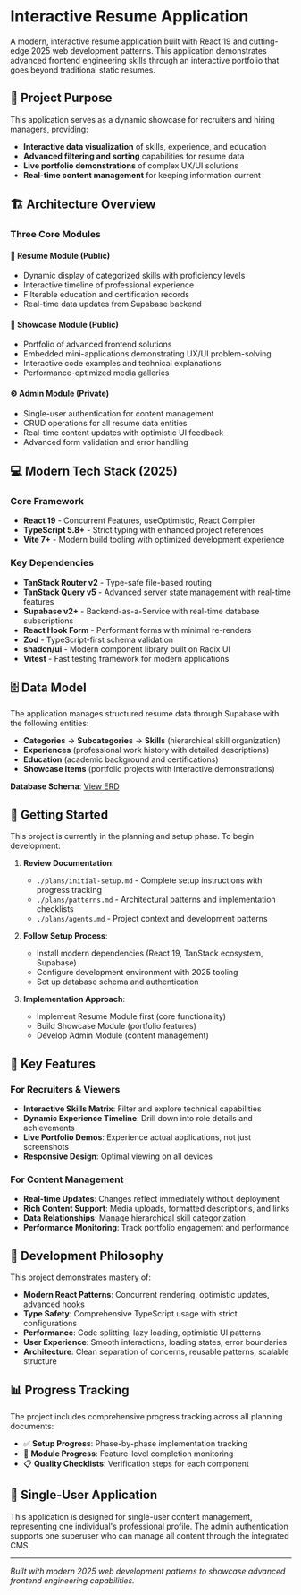 # Interactive Resume Application

A modern, interactive resume application built with React 19 and cutting-edge 2025 web development patterns. This application demonstrates advanced frontend engineering skills through an interactive portfolio that goes beyond traditional static resumes.

## 🎯 Project Purpose

This application serves as a dynamic showcase for recruiters and hiring managers, providing:
- **Interactive data visualization** of skills, experience, and education
- **Advanced filtering and sorting** capabilities for resume data
- **Live portfolio demonstrations** of complex UX/UI solutions
- **Real-time content management** for keeping information current

## 🏗️ Architecture Overview

### Three Core Modules

#### 📄 Resume Module (Public)
- Dynamic display of categorized skills with proficiency levels
- Interactive timeline of professional experience
- Filterable education and certification records
- Real-time data updates from Supabase backend

#### 🚀 Showcase Module (Public) 
- Portfolio of advanced frontend solutions
- Embedded mini-applications demonstrating UX/UI problem-solving
- Interactive code examples and technical explanations
- Performance-optimized media galleries

#### ⚙️ Admin Module (Private)
- Single-user authentication for content management
- CRUD operations for all resume data entities
- Real-time content updates with optimistic UI feedback
- Advanced form validation and error handling

## 💻 Modern Tech Stack (2025)

### Core Framework
- **React 19** - Concurrent Features, useOptimistic, React Compiler
- **TypeScript 5.8+** - Strict typing with enhanced project references
- **Vite 7+** - Modern build tooling with optimized development experience

### Key Dependencies
- **TanStack Router v2** - Type-safe file-based routing
- **TanStack Query v5** - Advanced server state management with real-time features
- **Supabase v2+** - Backend-as-a-Service with real-time database subscriptions
- **React Hook Form** - Performant forms with minimal re-renders
- **Zod** - TypeScript-first schema validation
- **shadcn/ui** - Modern component library built on Radix UI
- **Vitest** - Fast testing framework for modern applications

## 🗄️ Data Model

The application manages structured resume data through Supabase with the following entities:
- **Categories** → **Subcategories** → **Skills** (hierarchical skill organization)
- **Experiences** (professional work history with detailed descriptions)
- **Education** (academic background and certifications)
- **Showcase Items** (portfolio projects with interactive demonstrations)

**Database Schema**: [View ERD](https://dbdiagram.io/d/Interactive-Resume-ERD-68be268261a46d388edeaaa9)

## 🚀 Getting Started

This project is currently in the planning and setup phase. To begin development:

1. **Review Documentation**:
   - `./plans/initial-setup.md` - Complete setup instructions with progress tracking
   - `./plans/patterns.md` - Architectural patterns and implementation checklists
   - `./plans/agents.md` - Project context and development patterns

2. **Follow Setup Process**:
   - Install modern dependencies (React 19, TanStack ecosystem, Supabase)
   - Configure development environment with 2025 tooling
   - Set up database schema and authentication

3. **Implementation Approach**:
   - Implement Resume Module first (core functionality)
   - Build Showcase Module (portfolio features)
   - Develop Admin Module (content management)

## 🎨 Key Features

### For Recruiters & Viewers
- **Interactive Skills Matrix**: Filter and explore technical capabilities
- **Dynamic Experience Timeline**: Drill down into role details and achievements
- **Live Portfolio Demos**: Experience actual applications, not just screenshots
- **Responsive Design**: Optimal viewing on all devices

### For Content Management
- **Real-time Updates**: Changes reflect immediately without deployment
- **Rich Content Support**: Media uploads, formatted descriptions, and links
- **Data Relationships**: Manage hierarchical skill categorization
- **Performance Monitoring**: Track portfolio engagement and performance

## 🔧 Development Philosophy

This project demonstrates mastery of:
- **Modern React Patterns**: Concurrent rendering, optimistic updates, advanced hooks
- **Type Safety**: Comprehensive TypeScript usage with strict configurations
- **Performance**: Code splitting, lazy loading, optimistic UI patterns
- **User Experience**: Smooth interactions, loading states, error boundaries
- **Architecture**: Clean separation of concerns, reusable patterns, scalable structure

## 📊 Progress Tracking

The project includes comprehensive progress tracking across all planning documents:
- ✅ **Setup Progress**: Phase-by-phase implementation tracking
- 🎯 **Module Progress**: Feature-level completion monitoring  
- 📋 **Quality Checklists**: Verification steps for each component

## 🤝 Single-User Application

This application is designed for single-user content management, representing one individual's professional profile. The admin authentication supports one superuser who can manage all content through the integrated CMS.

---

*Built with modern 2025 web development patterns to showcase advanced frontend engineering capabilities.*